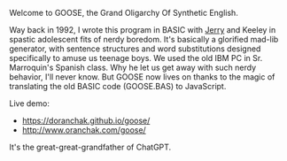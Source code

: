 Welcome to GOOSE, the Grand Oligarchy Of Synthetic English.

Way back in 1992, I wrote this program in BASIC with <a href="https://web.archive.org/web/20100317145809/http://www.unc.edu/~jmspille/blog.shtml">Jerry</a> and Keeley in spastic adolescent fits of nerdy boredom.  It's basically a glorified mad-lib generator, with sentence structures and word substitutions designed specifically to amuse us teenage boys.  We used the old IBM PC in Sr. Marroquin's Spanish class.  Why he let us get away with such nerdy behavior, I'll never know.  But GOOSE now lives on thanks to the magic of translating the old BASIC code (GOOSE.BAS) to JavaScript.

Live demo: 

* https://doranchak.github.io/goose/
* http://www.oranchak.com/goose/

It's the great-great-grandfather of ChatGPT.

